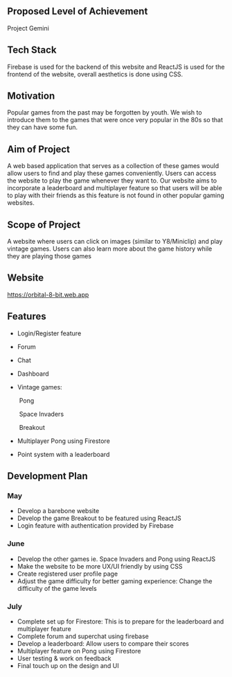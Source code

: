 ## Proposed Level of Achievement
Project Gemini

## Tech Stack

Firebase is used for the backend of this website and ReactJS is used for the frontend of the website, overall aesthetics is done using CSS.

## Motivation
Popular games from the past may be forgotten by youth. We wish to introduce them to the games that were once very popular in the 80s so that they can have some fun.

## Aim of Project
A web based application that serves as a collection of these games would allow users to find and play these games conveniently. Users can access the website to play the game whenever they want to. Our website aims to incorporate a leaderboard and multiplayer feature so that users will be able to play with their friends as this feature is not found in other popular gaming websites.

## Scope of Project

A website where users can click on images (similar to Y8/Miniclip) and play vintage games. Users can also learn more about the game history while they are playing those games

## Website

https://orbital-8-bit.web.app

## Features

* Login/Register feature

* Forum

* Chat

* Dashboard

* Vintage games:

     ​	Pong

     ​	Space Invaders

     ​	Breakout

* Multiplayer Pong using Firestore

* Point system with a leaderboard

## Development Plan

### May

* Develop a barebone website
* Develop the game Breakout to be featured using ReactJS
* Login feature with authentication provided by Firebase

### June

* Develop the other games ie. Space Invaders and Pong using ReactJS
* Make the website to be more UX/UI friendly by using CSS
* Create registered user profile page
* Adjust the game difficulty for better gaming experience: Change the difficulty of the game levels

### July

* Complete set up for Firestore: This is to prepare for the leaderboard and multiplayer feature
* Complete forum and superchat using firebase
* Develop a leaderboard: Allow users to compare their scores
* Multiplayer feature on Pong using Firestore
* User testing & work on feedback
* Final touch up on the design and UI